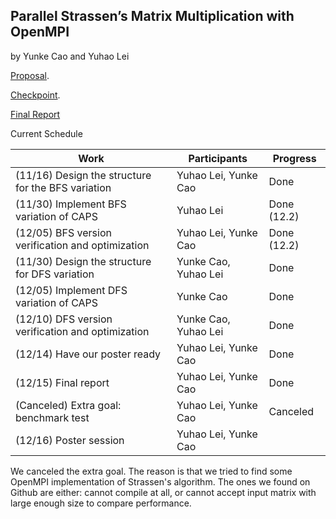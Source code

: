 ## Parallel Strassen’s Matrix Multiplication with OpenMPI
by Yunke Cao and Yuhao Lei

[Proposal](./proposal.html).

[Checkpoint](./checkpoint.html).

[Final Report](http://nbviewer.jupyter.org/github/yunkec712/15618Project/blob/master/15618%20Final%20Report.pdf)

Current Schedule

| Work                                               | Participants         | Progress         |
|----------------------------------------------------|----------------------|------------------|
| (11/16) Design the structure for the BFS variation | Yuhao Lei, Yunke Cao | Done             |
| (11/30) Implement BFS variation of CAPS            |       Yuhao Lei      | Done (12.2)      |
| (12/05) BFS version verification and optimization  | Yuhao Lei, Yunke Cao | Done (12.2)      |
| (11/30) Design the structure for DFS variation     | Yunke Cao, Yuhao Lei | Done             |
| (12/05) Implement DFS variation of CAPS            |       Yunke Cao      | Done             |
| (12/10) DFS version verification and optimization  | Yunke Cao, Yuhao Lei | Done             |
| (12/14) Have our poster ready                      | Yuhao Lei, Yunke Cao | Done             |
| (12/15) Final report                               | Yuhao Lei, Yunke Cao | Done             |
| (Canceled) Extra goal: benchmark test              | Yuhao Lei, Yunke Cao | Canceled         |
| (12/16) Poster session                             | Yuhao Lei, Yunke Cao |                  |

We canceled the extra goal. The reason is that we tried to find some OpenMPI implementation of Strassen's algorithm. The ones we found on Github are either: cannot compile at all, or cannot accept input matrix with large enough size to compare performance.
